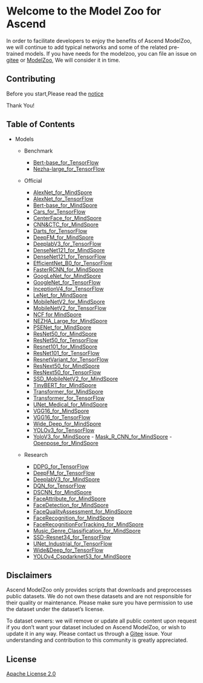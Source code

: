 # Welcome to the Model Zoo for Ascend

In order to facilitate developers to enjoy the benefits of Ascend ModelZoo, we will continue to add typical networks and some of the related pre-trained models. If you have needs for the modelzoo, you can file an issue on [gitee](https://gitee.com/ascend/modelzoo/issues) or [ModelZoo](https://bbs.huaweicloud.com/forum/forum-726-1.html), We will consider it in time.

## Contributing

Before you start,Please read the [notice](https://gitee.com/ascend/modelzoo/blob/master/contrib/CONTRIBUTING.md)

Thank You!

## Table of Contents

- Models
	- Benchmark
		- [Bert-base_for_TensorFlow](https://gitee.com/ascend/modelzoo/tree/master/built-in/TensorFlow/Benchmark/nlp/Bert-base_for_TensorFlow)
		- [Nezha-large_for_TensorFlow](https://gitee.com/ascend/modelzoo/tree/master/built-in/TensorFlow/Benchmark/nlp/Nezha-large_for_TensorFlow)
		
	- Official
		- [AlexNet_for_MindSpore](https://gitee.com/ascend/modelzoo/tree/master/built-in/Mindspore/Official/cv/image_classification/AlexNet_for_MindSpore)
		- [AlexNet_for_TensorFlow](https://gitee.com/ascend/modelzoo/tree/master/built-in/TensorFlow/Official/cv/image_classification/AlexNet_for_TensorFlow)
		- [Bert-base_for_MindSpore](https://gitee.com/ascend/modelzoo/tree/master/built-in/Mindspore/Official/nlp/Bert-base_for_MindSpore)
		- [Cars_for_TensorFlow](https://gitee.com/ascend/modelzoo/tree/master/built-in/TensorFlow/Research/cv/image_classification/Cars_for_TensorFlow)
		- [CenterFace_for_MindSpore](https://gitee.com/ascend/modelzoo/tree/master/built-in/Mindspore/Official/cv/detection/CenterFace_for_MindSpore)
		- [CNN&CTC_for_MindSpore](https://gitee.com/ascend/modelzoo/tree/master/built-in/Mindspore/Official/cv/image_classification/CNN&CTC_for_MindSpore)
		- [Darts_for_TensorFlow](https://gitee.com/ascend/modelzoo/tree/master/built-in/TensorFlow/Research/cv/image_classification/Darts_for_TensorFlow)
		- [DeepFM_for_MindSpore](https://gitee.com/ascend/modelzoo/tree/master/built-in/Mindspore/Official/recommendation/DeepFM_for_MindSpore)
		- [DeeplabV3_for_TensorFlow](https://gitee.com/ascend/modelzoo/tree/master/built-in/TensorFlow/Official/cv/image_segmentation/DeeplabV3_for_TensorFlow)
		- [DenseNet121_for_MindSpore](https://gitee.com/ascend/modelzoo/tree/master/built-in/Mindspore/Official/cv/image_classification/DenseNet121_for_MindSpore)
		- [DenseNet121_for_TensorFlow](https://gitee.com/ascend/modelzoo/tree/master/built-in/TensorFlow/Official/cv/image_classification/DenseNet121_for_TensorFlow)
		- [EfficientNet_B0_for_TensorFlow](https://gitee.com/ascend/modelzoo/tree/master/built-in/TensorFlow/Official/cv/image_classification/EfficientNet_B0_for_TensorFlow)
		- [FasterRCNN_for_MindSpore](https://gitee.com/ascend/modelzoo/tree/master/built-in/Mindspore/Official/cv/detection/FasterRCNN_for_MindSpore)
		- [GoogLeNet_for_MindSpore](https://gitee.com/ascend/modelzoo/tree/master/built-in/Mindspore/Official/cv/image_classification/GoogLeNet_for_MindSpore)
		- [GoogleNet_for_TensorFlow](https://gitee.com/ascend/modelzoo/tree/master/built-in/TensorFlow/Official/cv/image_classification/GoogleNet_for_TensorFlow)
		- [InceptionV4_for_TensorFlow](https://gitee.com/ascend/modelzoo/tree/master/built-in/TensorFlow/Official/cv/image_classification/InceptionV4_for_TensorFlow)
		- [LeNet_for_MindSpore](https://gitee.com/ascend/modelzoo/tree/master/built-in/Mindspore/Official/cv/image_classification/LeNet_for_MindSpore)
		- [MobileNetV2_for_MindSpore](https://gitee.com/ascend/modelzoo/tree/master/built-in/Mindspore/Official/cv/image_classification/MobileNetV2_for_MindSpore)
		- [MobileNetV2_for_TensorFlow](https://gitee.com/ascend/modelzoo/tree/master/built-in/TensorFlow/Official/cv/image_classification/MobileNetV2_for_TensorFlow)
		- [NCF for MindSpore](https://gitee.com/ascend/modelzoo/tree/master/built-in/Mindspore/Official/recommendation/NCF_for_MindSpore)
		- [NEZHA_Large_for_MindSpore](https://gitee.com/ascend/modelzoo/tree/master/built-in/Mindspore/Official/nlp/NEZHA_Large_for_MindSpore)
		- [PSENet_for_MindSpore](https://gitee.com/ascend/modelzoo/tree/master/built-in/Mindspore/Official/cv/detection/PSENet_for_MindSpore)
		- [ResNet50_for_MindSpore](https://gitee.com/ascend/modelzoo/tree/master/built-in/Mindspore/Official/cv/image_classification/ResNet50_for_MindSpore)
		- [ResNet50_for_TensorFlow](https://gitee.com/ascend/modelzoo/tree/master/built-in/TensorFlow/Official/cv/image_classification/ResNet50_for_TensorFlow)
		- [Resnet101_for_MindSpore](https://gitee.com/ascend/modelzoo/tree/master/built-in/Mindspore/Official/cv/image_classification/Resnet101_for_MindSpore)
		- [ResNet101_for_TensorFlow](https://gitee.com/ascend/modelzoo/tree/master/built-in/TensorFlow/Official/cv/image_classification/ResNet101_for_TensorFlow)
		- [ResnetVariant_for_TensorFlow](https://gitee.com/ascend/modelzoo/tree/master/built-in/TensorFlow/Official/cv/image_classification/ResnetVariant_for_TensorFlow)
		- [ResNext50_for_MindSpore](https://gitee.com/ascend/modelzoo/tree/master/built-in/Mindspore/Official/cv/image_classification/ResNext50_for_MindSpore)
		- [ResNext50_for_TensorFlow](https://gitee.com/ascend/modelzoo/tree/master/built-in/Official/ResNext50_for_TensorFlow)
		- [SSD_MobileNetV2_for_MindSpore](https://gitee.com/ascend/modelzoo/tree/master/built-in/Mindspore/Official/cv/image_classification/SSD_MobileNetV2_for_MindSpore)
		- [TinyBERT_for_MindSpore](https://gitee.com/ascend/modelzoo/tree/master/built-in/Mindspore/Official/nlp/TinyBERT_for_MindSpore)
		- [Transformer_for_MindSpore](https://gitee.com/ascend/modelzoo/tree/master/built-in/Mindspore/Official/nlp/Transformer_for_MindSpore)
		- [Transformer_for_TensorFlow](https://gitee.com/ascend/modelzoo/tree/master/built-in/TensorFlow/Official/nlp/Transformer_for_TensorFlow)
		- [UNet_Medical_for_MindSpore](https://gitee.com/ascend/modelzoo/tree/master/built-in/Mindspore/Official/cv/image_segmentation/UNet_Medical_for_MindSpore)
		- [VGG16_for_MindSpore](https://gitee.com/ascend/modelzoo/tree/master/built-in/Mindspore/Official/cv/image_classification/VGG16_for_MindSpore)
		- [VGG16_for_TensorFlow](https://gitee.com/ascend/modelzoo/tree/master/built-in/TensorFlow/Official/cv/image_classification/VGG16_for_TensorFlow)
		- [Wide_Deep_for_MindSpore](https://gitee.com/ascend/modelzoo/tree/master/built-in/Mindspore/Official/recommendation/Wide_Deep_for_MindSpore)
		- [YOLOv3_for_TensorFlow](https://gitee.com/ascend/modelzoo/tree/master/built-in/TensorFlow/Official/cv/detection/YoloV3_for_TensorFlow)
		- [YoloV3_for_MindSpore](https://gitee.com/ascend/modelzoo/tree/master/built-in/Mindspore/Official/cv/detection/YoloV3_for_MindSpore)
                - [Mask_R_CNN_for_MindSpore](https://gitee.com/ascend/modelzoo/tree/master/built-in/Mindspore/Official/cv/detection/Mask_R_CNN_for_MindSpore)
                - [Openpose_for_MindSpore](https://gitee.com/ascend/modelzoo/tree/master/built-in/Mindspore/Official/cv/detection/Openpose_for_MindSpore)
	- Research
		- [DDPG_for_TensorFlow](https://gitee.com/ascend/modelzoo/tree/master/built-in/TensorFlow/Research/reinforcement%20learning/DDPG_for_TensorFlow)
		- [DeepFM_for_TensorFlow](https://gitee.com/ascend/modelzoo/tree/master/built-in/TensorFlow/Research/recommendation/DeepFM_for_TensorFlow)
		- [DeeplabV3_for_MindSpore](https://gitee.com/ascend/modelzoo/tree/master/built-in/Mindspore/Official/cv/image_segmentation/DeeplabV3_for_MindSpore)
		- [DQN_for_TensorFlow](https://gitee.com/ascend/modelzoo/tree/master/built-in/TensorFlow/Research/reinforcement%20learning/DQN_for_TensorFlow)
		- [DSCNN_for_MindSpore](https://gitee.com/ascend/modelzoo/tree/master/built-in/Mindspore/Research/nlp/DSCNN_for_MindSpore)
		- [FaceAttribute_for_MindSpore](https://gitee.com/ascend/modelzoo/tree/master/built-in/Mindspore/Research/cv/image_classification/FaceAttribute_for_MindSpore)
		- [FaceDetection_for_MindSpore](https://gitee.com/ascend/modelzoo/tree/master/built-in/Mindspore/Research/cv/image_classification/FaceDetection_for_MindSpore)
		- [FaceQualityAssessment_for_MindSpore](https://gitee.com/ascend/modelzoo/tree/master/built-in/Mindspore/Research/cv/image_classification/FaceQualityAssessment_for_MindSpore)
		- [FaceRecognition_for_MindSpore](https://gitee.com/ascend/modelzoo/tree/master/built-in/Mindspore/Research/cv/detection/FaceRecognition_for_MindSpore)
		- [FaceRecognitionForTracking_for_MindSpore](https://gitee.com/ascend/modelzoo/tree/master/built-in/Mindspore/Research/cv/detection/FaceRecognitionForTracking_for_MindSpore)
		- [Music_Genre_Classification_for_MindSpore](https://gitee.com/ascend/modelzoo/tree/master/built-in/Mindspore/Research/audio/Music_Genre_Classification_for_MindSpore)
		- [SSD-Resnet34_for_TensorFlow](https://gitee.com/ascend/modelzoo/tree/master/built-in/TensorFlow/Official/cv/detection/SSD-Resnet34_for_TensorFlow)
		- [UNet_Industrial_for_TensorFlow](https://gitee.com/ascend/modelzoo/tree/master/built-in/TensorFlow/Official/cv/image_segmentation/UNet_Industrial_for_TensorFlow)
		- [Wide&Deep_for_TensorFlow](https://gitee.com/ascend/modelzoo/tree/master/built-in/TensorFlow/Research/recommendation/Wide&Deep_for_TensorFlow)
		- [YOLOv4_Cspdarknet53_for_MindSpore](https://gitee.com/ascend/modelzoo/tree/master/built-in/Mindspore/Research/cv/detection/YOLOv4_Cspdarknet53_for_MindSpore)

## Disclaimers

Ascend ModelZoo only provides scripts that downloads and preprocesses public datasets. We do not own these datasets and are not responsible for their quality or maintenance. Please make sure you have permission to use the dataset under the dataset’s license.

To dataset owners: we will remove or update all public content upon request if you don’t want your dataset included on Ascend ModelZoo, or wish to update it in any way. Please contact us through a [Gitee](https://gitee.com/ascend/modelzoo/issues) issue. Your understanding and contribution to this community is greatly appreciated.

## License

[Apache License 2.0](LICENSE)

